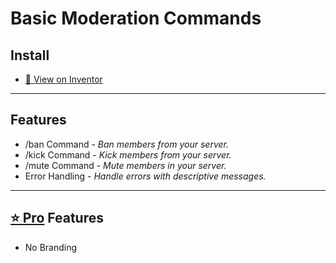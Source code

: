 # Basic Moderation Commands

## Install

- [📎 View on Inventor](https://inventor.gg/library/listing/8fdfb5b6-f418-4d77-8673-321157111813?ref=462196939455201281)

***

## Features

* /ban Command - *Ban members from your server.*
* /kick Command - *Kick members from your server.*
* /mute Command - *Mute members in your server.*
* Error Handling - *Handle errors with descriptive messages.*

***

## [⭐ Pro](/docs/about-inventutor-pro.md) Features

* No Branding
